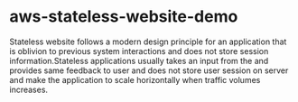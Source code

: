 # aws-stateless-website-demo
Stateless website follows a modern design principle for an application that is oblivion to previous system interactions and does not store session information.Stateless applications usually takes an input from the and provides same feedback to user and does not store user session on server and make the application to scale horizontally when traffic volumes increases.
